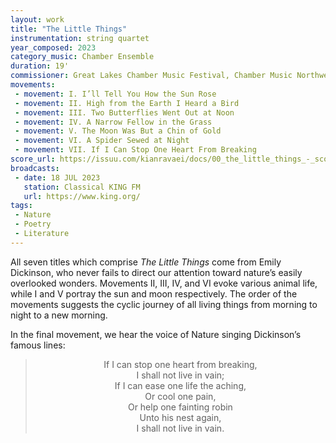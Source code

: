 ```yaml
---
layout: work
title: "The Little Things"
instrumentation: string quartet
year_composed: 2023
category_music: Chamber Ensemble
duration: 19'
commissioner: Great Lakes Chamber Music Festival, Chamber Music Northwest, and Seattle Chamber Music Society
movements:
 - movement: I. I’ll Tell You How the Sun Rose
 - movement: II. High from the Earth I Heard a Bird
 - movement: III. Two Butterflies Went Out at Noon
 - movement: IV. A Narrow Fellow in the Grass
 - movement: V. The Moon Was But a Chin of Gold
 - movement: VI. A Spider Sewed at Night
 - movement: VII. If I Can Stop One Heart From Breaking
score_url: https://issuu.com/kianravaei/docs/00_the_little_things_-_score_-_ed_3
broadcasts:
 - date: 18 JUL 2023
   station: Classical KING FM
   url: https://www.king.org/
tags: 
 - Nature
 - Poetry
 - Literature
---
```


All seven titles which comprise _The Little Things_ come from Emily Dickinson, who never fails to direct our attention toward nature’s easily overlooked wonders. Movements II, III, IV, and VI evoke various animal life, while I and V portray the sun and moon respectively. The order of the movements suggests the cyclic journey of all living things from morning to night to a new morning.

In the final movement, we hear the voice of Nature singing Dickinson’s famous lines:

<blockquote>
<div style="text-align: center;">
<p>If I can stop one heart from breaking,<br>
I shall not live in vain;<br>
If I can ease one life the aching,<br>
Or cool one pain,<br>
Or help one fainting robin<br>
Unto his nest again,<br>
I shall not live in vain.<br>
</p>
</div>
</blockquote>